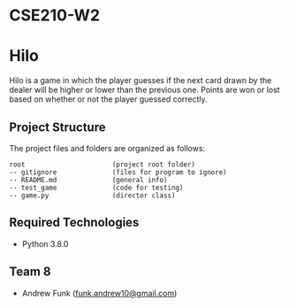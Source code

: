 # CSE210-W2
# Hilo
Hilo is a game in which the player guesses if the next card drawn by the dealer will be higher or lower than the previous one. Points are won or lost based on whether or not the player guessed correctly.

## Project Structure
The project files and folders are organized as follows:
```
root                      (project root folder)
-- gitignore              (files for program to ignore)
-- README.md              (general info)
-- test_game              (code for testing)
-- game.py                (director class)
```

## Required Technologies
* Python 3.8.0

## Team 8
* Andrew Funk (funk.andrew10@gmail.com)
